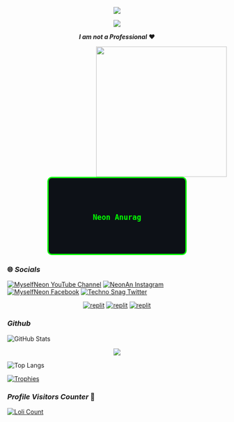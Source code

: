 <p align="center">
  <a href="https://github.com/MyselfNeon/readme-typing-svg">
    <img src="https://readme-typing-svg.demolab.com/?lines=MyselfNeon&font=Fira%20SemiBold&center=true&width=480&height=45&color=28f600&vCenter=true&pause=1000&size=40" /></a>
</p>

<p align="center">
  <a href="https://github.com/MyselfNeon/readme-typing-svg">
    <img src="https://readme-typing-svg.demolab.com/?lines=Full-stack%20web%20app%20and%20BOT%20developer;Experienced%20UI%2FUX%20Designer;3%2B%20years%20of%20coding%20experience;Always%20learning%20new%20things;A.I%20DEVELOPER%20&font=Fira%20Code&center=true&width=500&height=45&color=28f600&vCenter=true&pause=1000&size=22" /></a>
</p>

<p align="center">
 <i><b>I am not a Professional</b></i> ❤️
</p>

<img src="https://miro.medium.com/max/1360/0*7Q3yvSIv_t0ioJ-Z.gif" width="300px" align="right" alt="">

<p align="center">
  <kbd style="
    display: inline-block;
    width: 320px;        /* width */
    height: 180px;       /* height to keep 16:9 ratio */
    border: 3px solid #02ff00;
    border-radius: 10px;
    background-color: #0d1117;
    color: #02ff00;
    font-weight: bold;
    font-size: 1.2em;
    line-height: 180px;  /* vertically center text */
    text-align: center;
    box-sizing: border-box;
  ">
    Neon Anurag
  </kbd>
</p>

### 🌐 _Socials_
[![MyselfNeon YouTube Channel](https://img.shields.io/badge/YouTube-MyselfNeon-red?logo=youtube&logoColor=white)](https://www.youtube.com/@MyselfNeon) [![NeonAn Instagram](https://img.shields.io/badge/Instagram-MyselfNeon-pink?logo=instagram&logoColor=white)](https://www.instagram.com/neon.an_) [![MyselfNeon Facebook](https://img.shields.io/badge/Facebook-NeonAnurag-blue?logo=facebook&logoColor=white)](https://www.facebook.com/technosnag) [![Techno Snag Twitter](https://img.shields.io/badge/Twitter-Techno%20Snag-lightblue?logo=twitter&logoColor=white)](https://twitter.com/technosnag)

<p align="center">
<a href="https://instagram.com/Neon.an_?igshid=YmMyMTA2M2Y="><img alt="replit" src="https://img.shields.io/badge/-Instagram-orange?style=for-the-badge&logo=instagram&logoColor=white"/></a> <a href="https://telegram.me/MyselfNeon"><img alt="replit" src="https://img.shields.io/badge/-Telegram-blue?style=for-the-badge&logo=telegram&logoColor=white"/></a>
<a href="https://youtube.com/@MyselfNeon?igshid=YmMyMTA2M2Y="><img alt="replit" src="https://img.shields.io/badge/-youtube-red?style=for-the-badge&logo=youtube&logoColor=white"/></a>
</p>

### _Github_

![GitHub Stats](https://github-readme-stats.vercel.app/api?username=MyselfNeon&show_icons=true&theme=midnight-purple&border_radius=15&title_color=02ff00&icon_color=02ff00&bg_color=0d1117)

<p align="center">
  <img src="https://github-readme-streak-stats.herokuapp.com?user=MyselfNeon&theme=dark&ring=00FF00&fire=00FF00&currStreakLabel=00FF00&currStreakNum=39FF14&sideLabels=00FF00&dates=33FF33&hide_border=false&background=00000000" />
</p>

![Top Langs](https://github-readme-stats.vercel.app/api/top-langs/?username=MyselfNeon&layout=compact&theme=ayu-mirage&card_width=320&border_radius=10&title_color=02ff00&text_color=02ff00&bg_color=0d1117)

[![Trophies](https://github-profile-trophy.vercel.app/?username=MyselfNeon&theme=onedark&column=6&margin-w=15&margin-h=15)](https://github.com/MyselfNeon)

### _Profile Visitors Counter_ 👀
<a href="https://github.com/MyselfNeon"><img alt="Loli Count" src="https://count.getloli.com/get/@MyselfNeon?theme=loli" /></a>

